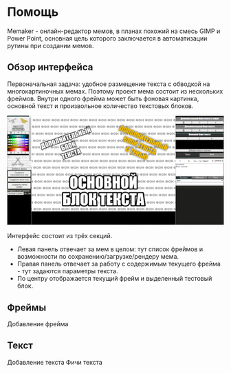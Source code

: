 # Помощь

Memaker - онлайн-редактор мемов, в планах похожий на смесь GIMP и Power Point, основная цель которого заключается в автоматизации рутины при создании мемов.

## Обзор интерфейса
Первоначальная задача: удобное размещение текста с обводкой на многокартиночных мемах.
Поэтому проект мема состоит из нескольких фреймов. Внутри одного фрейма может быть фоновая картинка, основной текст и произвольное количество текстовых блоков.

![Интерфейс мемейкера](./interface.png)

Интерфейс состоит из трёх секций.
- Левая панель отвечает за мем в целом: тут список фреймов и возможности по сохранению/загрузке/рендеру мема.
- Правая панель отвечает за работу с содержимым текущего фрейма - тут задаются параметры текста.
- По центру отображается текущий фрейм и выделенный тестовый блок.

## Фреймы

Добавление фрейма

## Текст

Добавление текста
Фичи текста

